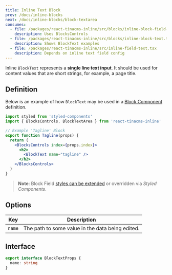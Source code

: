 ```yaml
---
title: Inline Text Block
prev: /docs/inline-blocks
next: /docs/inline-blocks/block-textarea
consumes:
  - file: /packages/react-tinacms-inline/src/blocks/inline-block-field-controls.tsx
    description: Uses BlocksControls
  - file: /packages/react-tinacms-inline/src/blocks/inline-block-text.tsx
    description: Shows BlockText examples
  - file: /packages/react-tinacms-inline/src/inline-field-text.tsx
    description: Depends on inline text field config
---
```


Inline `BlockText` represents a **single line text input**. It should be used for content values that are short strings, for example, a page title.

## Definition

Below is an example of how `BlockText` may be used in a [Block Component](/docs/inline-blocks#block-component) definition.

```jsx
import styled from 'styled-components'
import { BlocksControls, BlockTextArea } from 'react-tinacms-inline'

// Example 'Tagline' Block
export function Tagline(props) {
  return (
    <BlocksControls index={props.index}>
      <h2>
        <BlockText name="tagline" />
      </h2>
    </BlocksControls>
  )
}
```

> **Note**: Block Field [styles can be extended](https://tinacms.org/docs/inline-blocks#extending-block-field-styles) or overridden via _Styled Components_.

## Options

| Key    | Description                                      |
| ------ | ------------------------------------------------ |
| `name` | The path to some value in the data being edited. |

## Interface

```typescript
export interface BlockTextProps {
  name: string
}
```
